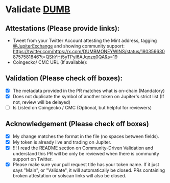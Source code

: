 # Validate [DUMB](https://solscan.io/token/7AL9fsasEgYjoKKHbFGRYbrPHDX3sAywybvLuxmANogT)

## Attestations (Please provide links):
- Tweet from your Twitter Account attesting the Mint address, tagging [@JupiterExchange](https://twitter.com/JupiterExchange) and showing community support: https://twitter.com/https://x.com/DUMBMONEYWINS/status/1803566308757581846?t=QShYHt5yTPyI6AJqozq0QA&s=19
- Coingecko/ CMC URL (If available):

## Validation (Please check off boxes):
- [X] The metadata provided in the PR matches what is on-chain (Mandatory)
- [X] Does not duplicate the symbol of another token on Jupiter's strict list (If not, review will be delayed)
- [ ] Is Listed on Coingecko / CMC (Optional, but helpful for reviewers)  

## Acknowledgement (Please check off boxes)
- [X] My change matches the format in the file (no spaces between fields).
- [X] My token is already live and trading on Jupiter.
- [X] !!! I read the README section on Community-Driven Validation and understand this PR will be only be reviewed when there is community support on Twitter.
- [X] Please make sure your pull request title has your token name. If it just says "Main", or "Validate", it will automatically be closed. PRs containing broken attestation or solscan links will also be closed.